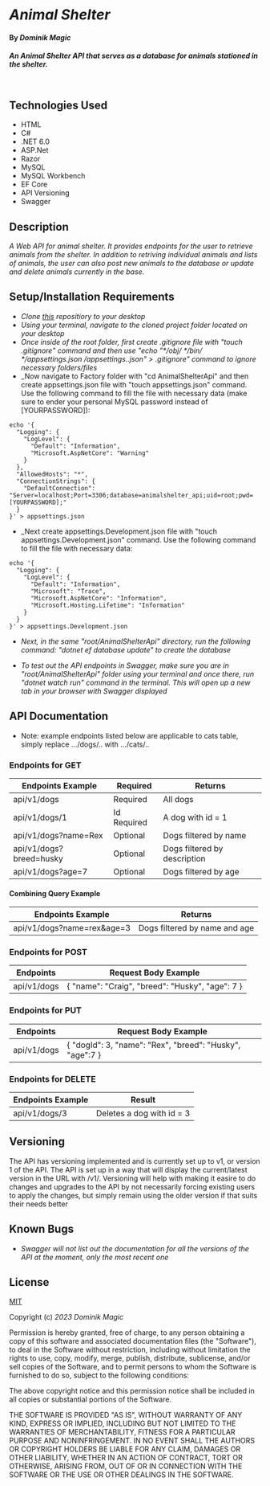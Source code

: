 # _Animal Shelter_

#### By _**Dominik Magic**_

#### _An Animal Shelter API that serves as a database for animals stationed in the shelter._<p>&nbsp;</p>  

## Technologies Used

- HTML
- C#
- .NET 6.0
- ASP.Net
- Razor
- MySQL
- MySQL Workbench
- EF Core
- API Versioning
- Swagger

## Description

_A Web API for animal shelter. It provides endpoints for the user to retrieve animals from the shelter. In addition to retriving individual animals and lists of animals, the user can also post new animals to the database or update and delete animals currently in the base._

## Setup/Installation Requirements

* _Clone [this](https://github.com/dmagic1304/animalshelterapi.solution) repositiory to your desktop_
* _Using your terminal, navigate to the cloned project folder located on your desktop_
* _Once inside of the root folder, first create .gitignore file with "touch .gitignore" command and then use "echo "*/obj/ */bin/ */appsettings.json */appsettings.*.json" > .gitignore" command to ignore necessary folders/files_
* _Now navigate to Factory folder with "cd AnimalShelterApi" and then create appsettings.json file with "touch appsettings.json" command. Use the following command to fill the file with necessary data (make sure to ender your personal MySQL password instead of [YOURPASSWORD]):
```
echo '{
  "Logging": {
    "LogLevel": {
      "Default": "Information",
      "Microsoft.AspNetCore": "Warning"
    }
  },
  "AllowedHosts": "*",
  "ConnectionStrings": {
    "DefaultConnection": "Server=localhost;Port=3306;database=animalshelter_api;uid=root;pwd=[YOURPASSWORD];"
  }
}' > appsettings.json
```
* _Next create appsettings.Development.json file with "touch appsettings.Development.json" command. Use the following command to fill the file with necessary data:
```
echo '{
  "Logging": {
    "LogLevel": {
      "Default": "Information",
      "Microsoft": "Trace",
      "Microsoft.AspNetCore": "Information",
      "Microsoft.Hosting.Lifetime": "Information"
    }
  }
}' > appsettings.Development.json
```
* _Next, in the same "root/AnimalShelterApi" directory, run the following command: "dotnet ef database update" to create the database_


* _To test out the API endpoints in Swagger, make sure you are in  "root/AnimalShelterApi" folder using your terminal and once there, run "dotnet watch run" command in the terminal. This will open up a new tab in your browser with Swagger displayed_

## API Documentation
* Note: example endpoints listed below are applicable to cats table, simply replace .../dogs/.. with .../cats/..

### Endpoints for GET
| Endpoints Example                     | Required | Returns                                    |
| ---------------------------------|------ | ------------------------------------------ |
| api/v1/dogs                         | Required| All dogs                               |
| api/v1/dogs/1                       | Id Required | A dog with id = 1                     |
| api/v1/dogs?name=Rex              | Optional| Dogs filtered by name                  |
| api/v1/dogs?breed=husky     | Optional| Dogs filtered by description           |
| api/v1/dogs?age=7                | Optional| Dogs filtered by age          |
#### Combining Query Example
| Endpoints Example                       | Returns                                    |
| --------------------------------------- | ------------------------------------------ |
| api/v1/dogs?name=rex&age=3    | Dogs filtered by name and age  |
### Endpoints for POST
| Endpoints                               | Request Body Example                                     |
| --------------------------------------- | ------------------------------------------ |
| api/v1/dogs                         | { "name": "Craig", "breed": "Husky", "age": 7 } |
### Endpoints for PUT
| Endpoints                               | Request Body Example                                     |
| --------------------------------------- | ------------------------------------------ |
| api/v1/dogs                         | { "dogId": 3, "name": "Rex", "breed": "Husky", "age":7 } |
### Endpoints for DELETE
| Endpoints Example                       | Result                                     |
| --------------------------------------- | ------------------------------------------ |
| api/v1/dogs/3                      | Deletes a dog with id = 3      |

## Versioning

The API has versioning implemented and is currently set up to v1, or version 1 of the API. The API is set up in a way that will display the current/latest version in the URL with /v1/. Versioning will help with making it easire to do changes and upgrades to the API by not necessarily forcing existing users to apply the changes, but simply remain using the older version if that suits their needs better

## Known Bugs

* _Swagger will not list out the documentation for all the versions of the API at the moment, only the most recent one_

## License

[MIT](https://choosealicense.com/licenses/mit/)

Copyright (c) _2023_ _Dominik Magic_

Permission is hereby granted, free of charge, to any person obtaining a copy
of this software and associated documentation files (the "Software"), to deal
in the Software without restriction, including without limitation the rights
to use, copy, modify, merge, publish, distribute, sublicense, and/or sell
copies of the Software, and to permit persons to whom the Software is
furnished to do so, subject to the following conditions:

The above copyright notice and this permission notice shall be included in all
copies or substantial portions of the Software.

THE SOFTWARE IS PROVIDED "AS IS", WITHOUT WARRANTY OF ANY KIND, EXPRESS OR
IMPLIED, INCLUDING BUT NOT LIMITED TO THE WARRANTIES OF MERCHANTABILITY,
FITNESS FOR A PARTICULAR PURPOSE AND NONINFRINGEMENT. IN NO EVENT SHALL THE
AUTHORS OR COPYRIGHT HOLDERS BE LIABLE FOR ANY CLAIM, DAMAGES OR OTHER
LIABILITY, WHETHER IN AN ACTION OF CONTRACT, TORT OR OTHERWISE, ARISING FROM,
OUT OF OR IN CONNECTION WITH THE SOFTWARE OR THE USE OR OTHER DEALINGS IN THE
SOFTWARE.